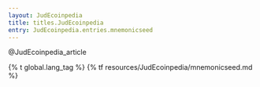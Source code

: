 ```yaml
---
layout: JudEcoinpedia
title: titles.JudEcoinpedia
entry: JudEcoinpedia.entries.mnemonicseed
---
```


@JudEcoinpedia_article

{% t global.lang_tag %}
{% tf resources/JudEcoinpedia/mnemonicseed.md %}
